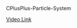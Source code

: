 CPlusPlus-Particle-System

<a href="https://www.youtube.com/watch?v=7tY3bMEI4EI&feature=youtu.be" target="blank">Video Link</a>
